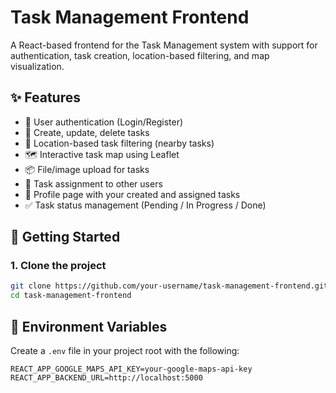 # Task Management Frontend

A React-based frontend for the Task Management system with support for authentication, task creation, location-based filtering, and map visualization.

## ✨ Features

- 🔐 User authentication (Login/Register)
- 📝 Create, update, delete tasks
- 📍 Location-based task filtering (nearby tasks)
- 🗺️ Interactive task map using Leaflet
- 📦 File/image upload for tasks
- 👥 Task assignment to other users
- 📄 Profile page with your created and assigned tasks
- ✅ Task status management (Pending / In Progress / Done)

## 🚀 Getting Started

### 1. Clone the project

```bash
git clone https://github.com/your-username/task-management-frontend.git
cd task-management-frontend
```

## 🔧 Environment Variables

Create a `.env` file in your project root with the following:

```env
REACT_APP_GOOGLE_MAPS_API_KEY=your-google-maps-api-key
REACT_APP_BACKEND_URL=http://localhost:5000
```
